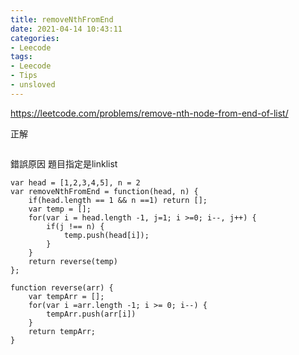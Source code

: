 ```yaml
---
title: removeNthFromEnd
date: 2021-04-14 10:43:11
categories: 
- Leecode
tags:
- Leecode
- Tips
- unsloved
---
```


https://leetcode.com/problems/remove-nth-node-from-end-of-list/


正解
```

```

錯誤原因 題目指定是linklist
```
var head = [1,2,3,4,5], n = 2
var removeNthFromEnd = function(head, n) {
    if(head.length == 1 && n ==1) return [];
    var temp = [];
    for(var i = head.length -1, j=1; i >=0; i--, j++) {
        if(j !== n) {
            temp.push(head[i]);
        }
    }
    return reverse(temp)
};

function reverse(arr) {
    var tempArr = [];
    for(var i =arr.length -1; i >= 0; i--) {
        tempArr.push(arr[i])
    }
    return tempArr;
}
```

